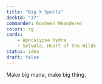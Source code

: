 ```yaml
---
title: "Big X Spells"
deckId: "37"
commander: Rosheen Meanderer
colors: rg
cards:
    - Apocalypse Hydra
    - Selvala, Heart of the Wilds
status: idea
draft: false
---
```


Make big mana, make big thing.
